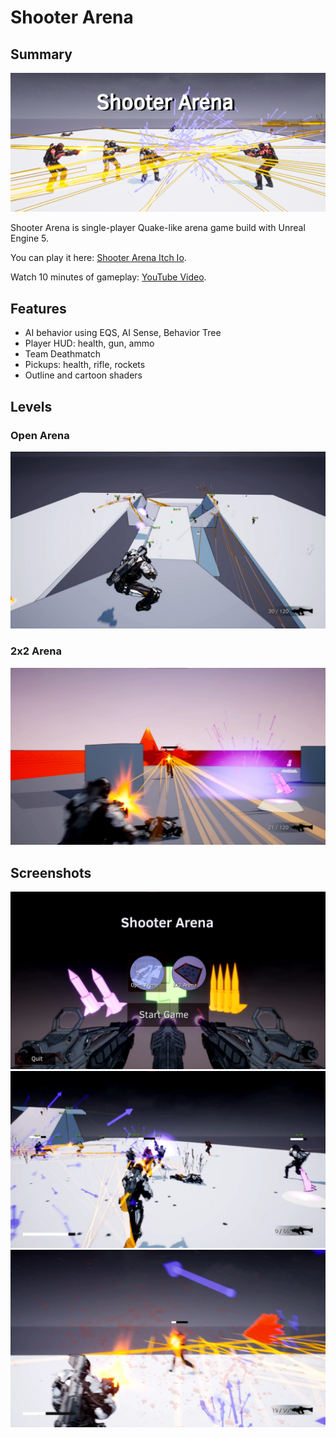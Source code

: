 # Shooter Arena

## Summary
![](Project/Images/Header.png)

Shooter Arena is single-player Quake-like arena game build with Unreal Engine 5.


You can play it here: [Shooter Arena Itch Io](https://seregaengine.itch.io/shooter-arena).


Watch 10 minutes of gameplay: [YouTube Video](https://www.youtube.com/watch?v=8moWYqnqtsU&t=171s).

## Features
- AI behavior using EQS, AI Sense, Behavior Tree
- Player HUD: health, gun, ammo
- Team Deathmatch
- Pickups: health, rifle, rockets
- Outline and cartoon shaders

## Levels

### Open Arena
![](Project/Images/OpenArenaScreenshot.jpg)

### 2x2 Arena 
![](Project/Images/2x2ArenaScreenshot.jpg)

## Screenshots
![Screenshot](Project/Images/Screenshot3.jpg)
![Screenshot](Project/Images/Screenshot1.jpg)
![Screenshot](Project/Images/Screenshot2.jpg)

